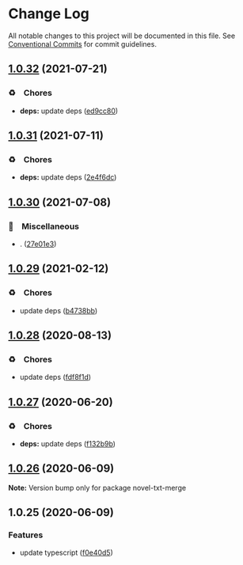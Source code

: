# Change Log

All notable changes to this project will be documented in this file.
See [Conventional Commits](https://conventionalcommits.org) for commit guidelines.

## [1.0.32](https://github.com/bluelovers/ws-epub/compare/novel-txt-merge@1.0.31...novel-txt-merge@1.0.32) (2021-07-21)


### ♻️　Chores

* **deps:** update deps ([ed9cc80](https://github.com/bluelovers/ws-epub/commit/ed9cc80648b09f1b85fd001b757f51da3881980e))





## [1.0.31](https://github.com/bluelovers/ws-epub/compare/novel-txt-merge@1.0.30...novel-txt-merge@1.0.31) (2021-07-11)


### ♻️　Chores

* **deps:** update deps ([2e4f6dc](https://github.com/bluelovers/ws-epub/commit/2e4f6dceffbe16941d36a281a943847a026bd114))





## [1.0.30](https://github.com/bluelovers/ws-epub/compare/novel-txt-merge@1.0.29...novel-txt-merge@1.0.30) (2021-07-08)


### 🔖　Miscellaneous

* . ([27e01e3](https://github.com/bluelovers/ws-epub/commit/27e01e3ec1e5cfe0dfdad53b7c0892ca202e55d5))





## [1.0.29](https://github.com/bluelovers/ws-epub/compare/novel-txt-merge@1.0.28...novel-txt-merge@1.0.29) (2021-02-12)


### ♻️　Chores

* update deps ([b4738bb](https://github.com/bluelovers/ws-epub/commit/b4738bb61982286d8770cfae267717b9cac58e4f))





## [1.0.28](https://github.com/bluelovers/ws-epub/compare/novel-txt-merge@1.0.27...novel-txt-merge@1.0.28) (2020-08-13)


### ♻️　Chores

* update deps ([fdf8f1d](https://github.com/bluelovers/ws-epub/commit/fdf8f1d5eefac9e040f8d4fc34fa545e8e7b52e4))





## [1.0.27](https://github.com/bluelovers/ws-epub/compare/novel-txt-merge@1.0.26...novel-txt-merge@1.0.27) (2020-06-20)


### ♻️　Chores

* **deps:** update deps ([f132b9b](https://github.com/bluelovers/ws-epub/commit/f132b9b049da8ff86f5f3ef1eee7a7e143c0f77a))





## [1.0.26](https://github.com/bluelovers/ws-epub/compare/novel-txt-merge@1.0.25...novel-txt-merge@1.0.26) (2020-06-09)

**Note:** Version bump only for package novel-txt-merge





## 1.0.25 (2020-06-09)


### Features

* update typescript ([f0e40d5](https://github.com/bluelovers/ws-epub/commit/f0e40d5bc786e99112c8d65c09754a184e5e70c9))
